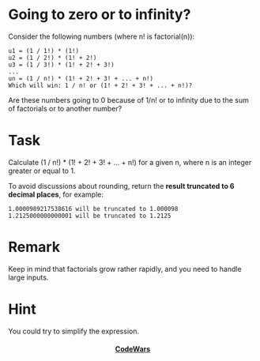 # Going to zero or to infinity?

Consider the following numbers (where n! is factorial(n)):

```
u1 = (1 / 1!) * (1!)
u2 = (1 / 2!) * (1! + 2!)
u3 = (1 / 3!) * (1! + 2! + 3!)
...
un = (1 / n!) * (1! + 2! + 3! + ... + n!)
Which will win: 1 / n! or (1! + 2! + 3! + ... + n!)?
```

Are these numbers going to 0 because of 1/n! or to infinity due to the sum of factorials or to another number?

# Task

Calculate (1 / n!) \* (1! + 2! + 3! + ... + n!) for a given n, where n is an integer greater or equal to 1.

To avoid discussions about rounding, return the **result truncated to 6 decimal places**, for example:

```
1.0000989217538616 will be truncated to 1.000098
1.2125000000000001 will be truncated to 1.2125
```

# Remark

Keep in mind that factorials grow rather rapidly, and you need to handle large inputs.

# Hint

You could try to simplify the expression.

<div align="center">
    <h4><a href="https://www.codewars.com/kata/55a29405bc7d2efaff00007c">CodeWars</a></h4>
</div>
